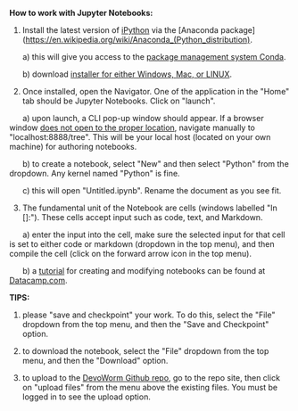 
**How to work with Jupyter Notebooks:**

1) Install the latest version of [iPython](https://en.wikipedia.org/wiki/IPython) via the [Anaconda package](https://en.wikipedia.org/wiki/Anaconda_(Python_distribution).

&nbsp;&nbsp;&nbsp;&nbsp;&nbsp;&nbsp;a) this will give you access to the [package management system Conda](https://en.wikipedia.org/wiki/Package_manager).

&nbsp;&nbsp;&nbsp;&nbsp;&nbsp;&nbsp;b) download [installer for either Windows, Mac, or LINUX](https://www.continuum.io/downloads).

2) Once installed, open the Navigator. One of the application in the "Home" tab should be Jupyter Notebooks. Click on "launch".

&nbsp;&nbsp;&nbsp;&nbsp;&nbsp;&nbsp;a) upon launch, a CLI pop-up window should appear. If a browser window [does not open to the proper location](http://localhost:8888/tree"), navigate manually to "localhost:8888/tree". This will be your local host (located on your own machine) for authoring notebooks.

&nbsp;&nbsp;&nbsp;&nbsp;&nbsp;&nbsp;b) to create a notebook, select "New" and then select "Python" from the dropdown. Any kernel named "Python" is fine.

&nbsp;&nbsp;&nbsp;&nbsp;&nbsp;&nbsp;c) this will open "Untitled.ipynb". Rename the document as you see fit.

3) The fundamental unit of the Notebook are cells (windows labelled "In []:"). These cells accept input such as code, text, and Markdown. 

&nbsp;&nbsp;&nbsp;&nbsp;&nbsp;&nbsp;a) enter the input into the cell, make sure the selected input for that cell is set to either code or markdown (dropdown in the top menu), and then compile the cell (click on the forward arrow icon in the top menu).

&nbsp;&nbsp;&nbsp;&nbsp;&nbsp;&nbsp;b) a [tutorial](https://www.datacamp.com/community/tutorials/tutorial-jupyter-notebook) for creating and modifying notebooks can be found at [Datacamp.com](https://www.datacamp.com/community/tutorials/tutorial-jupyter-notebook).

**TIPS:**

 1) please "save and checkpoint" your work. To do this, select the "File" dropdown from the top menu, and then the "Save and 
 Checkpoint" option. 

 2) to download the notebook, select the "File" dropdown from the top menu, and then the "Download" option. 

 3) to upload to the [DevoWorm Github repo](https://github.com/devoworm/), go to the repo site, then click on "upload files" from the menu above the 
 existing files. You must be logged in to see the upload option. 


```python

```
